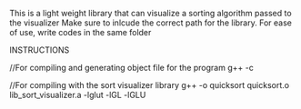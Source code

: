 This is a light weight library that can visualize a sorting algorithm passed to the visualizer
Make sure to inlcude the correct path for the library.
For ease of use, write codes in the same folder

INSTRUCTIONS

//For compiling and generating object file for the program
g++ -c <filename>

//For compiling with the sort visualizer library
g++ -o quicksort quicksort.o lib_sort_visualizer.a -lglut -lGL -lGLU
